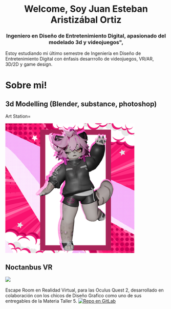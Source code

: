<h1 align="center">Welcome, Soy Juan Esteban Aristizábal Ortiz</h1>
<h3 align="center">Ingeniero en Diseño de Entretenimiento Digital, apasionado del modelado 3d y videojuegos",</h3>

Estoy estudiando mi último semestre de Ingeniería en Diseño de Entretenimiento Digital con énfasis desarrrollo de videojuegos, VR/AR, 3D/2D y game design.

# Sobre mi!
## 3d Modelling (Blender, substance, photoshop)
Art Station= 

<a href="https://www.artstation.com/eljuanes09"><img src="./Files/EdenComisionRenderF.png" style="height: 80%; width:80%;"/></a>

## Noctanbus VR

[![](https://res.cloudinary.com/marcomontalbano/image/upload/v1727350323/video_to_markdown/images/youtube--iAl6ntwBWMo-c05b58ac6eb4c4700831b2b3070cd403.jpg)](https://www.youtube.com/watch?v=iAl6ntwBWMo "")

Escape Room en Realidad Virtual, para las Oculus Quest 2, desarrollado en colaboración con los chicos de Diseño Grafico como uno de sus entregables de la Materia Taller 5.
[![Repo en GitLab](https://img.shields.io/badge/gitlab%20ci-%23181717.svg?style=for-the-badge&logo=gitlab&logoColor=white)](https://gitlab.com/realidadauyvr/realidadadvirtual)

<!--
**ElJuanes/ElJuanes** is a ✨ _special_ ✨ repository because its `README.md` (this file) appears on your GitHub profile.

Here are some ideas to get you started:

- 🔭 I’m currently working on ...
- 🌱 I’m currently learning ...
- 👯 I’m looking to collaborate on ...
- 🤔 I’m looking for help with ...
- 💬 Ask me about ...
- 📫 How to reach me: ...
- 😄 Pronouns: ...
- ⚡ Fun fact: ...
-->
